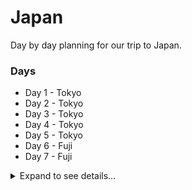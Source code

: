 # Japan

Day by day planning for our trip to Japan.

### Days
* Day 1 - Tokyo
* Day 2 - Tokyo
* Day 3 - Tokyo
* Day 4 - Tokyo
* Day 5 - Tokyo
* Day 6 - Fuji
* Day 7 - Fuji

<details>
  <summary>Expand to see details…</summary>
  
  Lorem ipsum dolor sit amet, consectetur adipiscing elit. Itaque si aut requietem natura non quaereret aut eam posset alia quadam ratione consequi. Ut proverbia non nulla veriora sint quam vestra dogmata. Nihil ad rem! Ne sit sane; Nam et complectitur verbis, quod vult, et dicit plane, quod intellegam; Egone non intellego, quid sit don Graece, Latine voluptas?
  <details>
  <summary>Expand to see details…</summary>
  
    Lorem ipsum dolor sit amet, consectetur adipiscing elit. Itaque si aut requietem natura non quaereret aut eam posset alia quadam ratione consequi. Ut proverbia non nulla veriora sint quam vestra dogmata. Nihil ad rem! Ne sit sane; Nam et complectitur verbis, quod vult, et dicit plane, quod intellegam; Egone non intellego, quid sit don Graece, Latine voluptas?
  </details>
</details>
